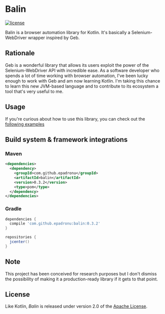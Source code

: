# Balin

[![license](https://img.shields.io/badge/license-Apache%20License%202.0-blue.svg?style=flat)](http://www.apache.org/licenses/LICENSE-2.0)

Balin is a browser automation library for Kotlin. It's basically a
Selenium-WebDriver wrapper inspired by Geb.


## Rationale

Geb is a wonderful library that allows its users exploit the power of the
Selenium-WebDriver API with incredible ease. As a software developer who spends
a lot of time working with browser automation, I've been lucky enough to work
with Geb and am now learning Kotlin. I'm taking this chance to learn this new
JVM-based language and to contribute to its ecosystem a tool that's very useful
to me.

## Usage

If you're curious about how to use this library, you can check out the
[following examples](src/test/kotlin/com/github/epadronu/balin/examples)


## Build system & framework integrations

### Maven

```xml
<dependencies>
  <dependency>
    <groupId>com.github.epadronu</groupId>
    <artifactId>balin</artifactId>
    <version>0.3.2</version>
    <type>pom</type>
  </dependency>
</dependencies>
```

### Gradle

```groovy
dependencies {
  compile 'com.github.epadronu:balin:0.3.2'
}

repositories {
  jcenter()
}
```


## Note

This project has been conceived for research purposes but I don't dismiss the
possibility of making it a production-ready library if it gets to that point.

## License

Like Kotlin, _Balin_ is released under version 2.0 of the [Apache License](LICENSE.md).
